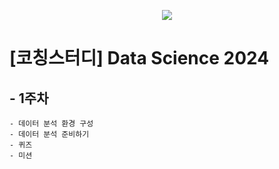 <p align="center">
    <img src="https://github.com/user-attachments/assets/6510a691-eb84-4824-b2f5-a8bc00b12f3c">
</p>

# [코칭스터디] Data Science 2024

## - 1주차
    - 데이터 분석 환경 구성
    - 데이터 분석 준비하기
    - 퀴즈
    - 미션
